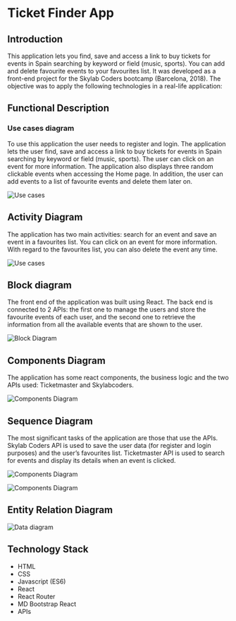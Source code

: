# Ticket Finder App

## Introduction

This application lets you find, save and access a link to buy tickets for events in Spain searching by keyword or field (music, sports). You can add and delete favourite events to your favourites list.
It was developed as a front-end project for the Skylab Coders bootcamp (Barcelona, 2018). The objective was to apply the following technologies in a real-life application:

## Functional Description

### Use cases diagram

To use this application the user needs to register and login. The application lets the user find, save and access a link to buy tickets for events in Spain searching by keyword or field (music, sports). The user can click on an event for more information. The application also displays three random clickable events when accessing the Home page. In addition, the user can add events to a list of favourite events and delete them later on.

![Use cases](images/use-cases.png)

## Activity Diagram

The application has two main activities: search for an event and save an event in a favourites list. You can click on an event for more information. With regard to the favourites list, you can also delete the event any time.

![Use cases](images/activity-diagram.png)

## Block diagram
The front end of the application was built using React. The back end is connected to 2 APIs: the first one to manage the users and store the favourite events of each user, and the second one to retrieve the information from all the available events that are shown to the user.

![Block Diagram](images/block-diagram.png)

## Components Diagram
The application has some react components, the business logic and the two APIs used: Ticketmaster and Skylabcoders.

![Components Diagram](images/components-diagram.png)

## Sequence Diagram
The most significant tasks of the application are those that use the APIs. Skylab Coders API is used to save the user data (for register and login purposes) and the user’s favourites list. Ticketmaster API is used to search for events and display its details when an event is clicked.

![Components Diagram](images/sequence-diagram-1.png)

![Components Diagram](images/sequence-diagram-2.png)




## Entity Relation Diagram
![Data diagram](images/data-diagram.png)

## Technology Stack

* HTML
* CSS
* Javascript (ES6)
* React
* React Router
* MD Bootstrap React
* APIs
